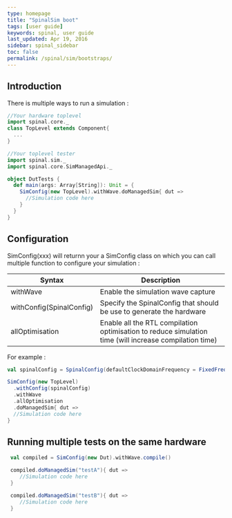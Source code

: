 ```yaml
---
type: homepage
title: "SpinalSim boot"
tags: [user guide]
keywords: spinal, user guide
last_updated: Apr 19, 2016
sidebar: spinal_sidebar
toc: false
permalink: /spinal/sim/bootstraps/
---
```


## Introduction

There is multiple ways to run a simulation :

```scala
//Your hardware toplevel
import spinal.core._
class TopLevel extends Component{
  ...
}

//Your toplevel tester
import spinal.sim._
import spinal.core.SimManagedApi._

object DutTests {
  def main(args: Array[String]): Unit = {
    SimConfig(new TopLevel).withWave.doManagedSim{ dut =>
      //Simulation code here
    }
  }
}
```

## Configuration

SimConfig(xxx) will returnn your a SimConfig class on which you can call multiple function to configure your simulation :

| Syntax                            | Description                                                                         |
| --------------------------------- | ----------------------------------------------------------------------------------- |
| withWave                          |  Enable the simulation wave capture                                         |
| withConfig(SpinalConfig)          |  Specify the SpinalConfig that should be use to generate the hardware                       |
| allOptimisation                   |  Enable all the RTL compilation optimisation to reduce simulation time (will increase compilation time)              |

For example :

```scala
val spinalConfig = SpinalConfig(defaultClockDomainFrequency = FixedFrequency(10 MHz))

SimConfig(new TopLevel)
  .withConfig(spinalConfig)
  .withWave
  .allOptimisation
  .doManagedSim{ dut =>
  //Simulation code here
}
```

## Running multiple tests on the same hardware

```scala
 val compiled = SimConfig(new Dut).withWave.compile()

 compiled.doManagedSim("testA"){ dut =>
    //Simulation code here
 }

 compiled.doManagedSim("testB"){ dut =>
    //Simulation code here
 }
```
